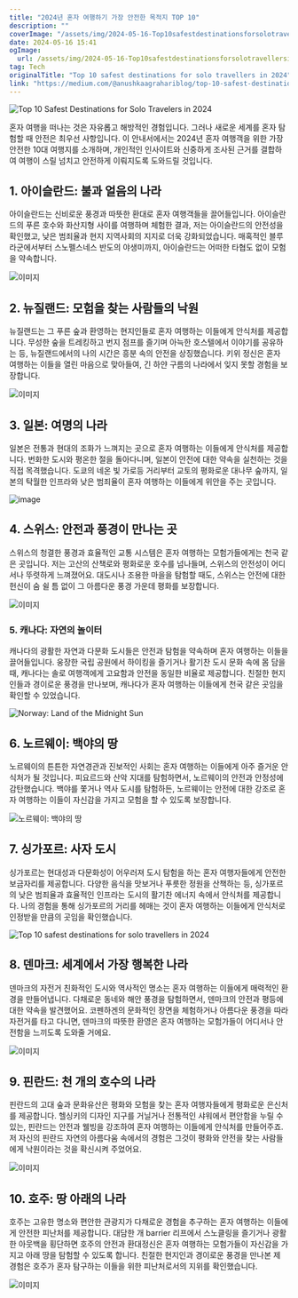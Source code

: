 ```yaml
---
title: "2024년 혼자 여행하기 가장 안전한 목적지 TOP 10"
description: ""
coverImage: "/assets/img/2024-05-16-Top10safestdestinationsforsolotravellersin2024_0.png"
date: 2024-05-16 15:41
ogImage: 
  url: /assets/img/2024-05-16-Top10safestdestinationsforsolotravellersin2024_0.png
tag: Tech
originalTitle: "Top 10 safest destinations for solo travellers in 2024"
link: "https://medium.com/@anushkaagrahariblog/top-10-safest-destinations-for-solo-travellers-in-2024-8d61de6feef2"
---
```



![Top 10 Safest Destinations for Solo Travelers in 2024](/assets/img/2024-05-16-Top10safestdestinationsforsolotravellersin2024_0.png)

혼자 여행을 떠나는 것은 자유롭고 해방적인 경험입니다. 그러나 새로운 세계를 혼자 탐험할 때 안전은 최우선 사항입니다. 이 안내서에서는 2024년 혼자 여행객을 위한 가장 안전한 10대 여행지를 소개하며, 개인적인 인사이트와 신중하게 조사된 근거를 결합하여 여행이 스릴 넘치고 안전하게 이뤄지도록 도와드릴 것입니다.

## 1. 아이슬란드: 불과 얼음의 나라

아이슬란드는 신비로운 풍경과 따뜻한 환대로 혼자 여행객들을 끌어들입니다. 아이슬란드의 푸른 호수와 화산지형 사이를 여행하며 체험한 결과, 저는 아이슬란드의 안전성을 확인했고, 낮은 범죄율과 현지 지역사회의 지지로 더욱 강화되었습니다. 매혹적인 블루 라군에서부터 스노펠스네스 반도의 야생미까지, 아이슬란드는 어떠한 타협도 없이 모험을 약속합니다.

<div class="content-ad"></div>

![이미지](/assets/img/2024-05-16-Top10safestdestinationsforsolotravellersin2024_1.png)

## 2. 뉴질랜드: 모험을 찾는 사람들의 낙원

뉴질랜드는 그 푸른 숲과 환영하는 현지인들로 혼자 여행하는 이들에게 안식처를 제공합니다. 무성한 숲을 트레킹하고 번지 점프를 즐기며 아늑한 호스텔에서 이야기를 공유하는 등, 뉴질랜드에서의 나의 시간은 흥분 속의 안전을 상징했습니다. 키위 정신은 혼자 여행하는 이들을 열린 마음으로 맞아들여, 긴 하얀 구름의 나라에서 잊지 못할 경험을 보장합니다.

![이미지](/assets/img/2024-05-16-Top10safestdestinationsforsolotravellersin2024_2.png)

<div class="content-ad"></div>

## 3. 일본: 여명의 나라

일본은 전통과 현대의 조화가 느껴지는 곳으로 혼자 여행하는 이들에게 안식처를 제공합니다. 번화한 도시와 평온한 절을 돌아다니며, 일본이 안전에 대한 약속을 실천하는 것을 직접 목격했습니다. 도쿄의 네온 빛 가로등 거리부터 교토의 평화로운 대나무 숲까지, 일본의 탁월한 인프라와 낮은 범죄율이 혼자 여행하는 이들에게 위안을 주는 곳입니다.

![image](/assets/img/2024-05-16-Top10safestdestinationsforsolotravellersin2024_3.png)

## 4. 스위스: 안전과 풍경이 만나는 곳

<div class="content-ad"></div>

스위스의 청결한 풍경과 효율적인 교통 시스템은 혼자 여행하는 모험가들에게는 천국 같은 곳입니다. 저는 고산의 산책로와 평화로운 호수를 넘나들며, 스위스의 안전성이 어디서나 뚜렷하게 느껴졌어요. 대도시나 조용한 마을을 탐험할 때도, 스위스는 안전에 대한 헌신이 숨 쉴 틈 없이 그 아름다운 풍경 가운데 평화를 보장합니다.

![이미지](/assets/img/2024-05-16-Top10safestdestinationsforsolotravellersin2024_4.png)

### 5. 캐나다: 자연의 놀이터

캐나다의 광활한 자연과 다문화 도시들은 안전과 탐험을 약속하며 혼자 여행하는 이들을 끌어들입니다. 웅장한 국립 공원에서 하이킹을 즐기거나 활기찬 도시 문화 속에 몸 담을 때, 캐나다는 솔로 여행객에게 고요함과 안전을 동일한 비율로 제공합니다. 친절한 현지인들과 경이로운 풍경을 만나보며, 캐나다가 혼자 여행하는 이들에게 천국 같은 곳임을 확인할 수 있었습니다.

<div class="content-ad"></div>

![Norway: Land of the Midnight Sun](/assets/img/2024-05-16-Top10safestdestinationsforsolotravellersin2024_5.png)

## 6. 노르웨이: 백야의 땅

노르웨이의 튼튼한 자연경관과 진보적인 사회는 혼자 여행하는 이들에게 아주 즐거운 안식처가 될 것입니다. 피요르드와 산악 지대를 탐험하면서, 노르웨이의 안전과 안정성에 감탄했습니다. 백야를 쫓거나 역사 도시를 탐험하든, 노르웨이는 안전에 대한 강조로 혼자 여행하는 이들이 자신감을 가지고 모험을 할 수 있도록 보장합니다.

![노르웨이: 백야의 땅](/assets/img/2024-05-16-Top10safestdestinationsforsolotravellersin2024_6.png)

<div class="content-ad"></div>

## 7. 싱가포르: 사자 도시

싱가포르는 현대성과 다문화성이 어우러져 도시 탐험을 하는 혼자 여행자들에게 안전한 보금자리를 제공합니다. 다양한 음식을 맛보거나 푸릇한 정원을 산책하는 등, 싱가포르의 낮은 범죄율과 효율적인 인프라는 도시의 활기찬 에너지 속에서 안식처를 제공합니다. 나의 경험을 통해 싱가포르의 거리를 헤매는 것이 혼자 여행하는 이들에게 안식처로 인정받을 만큼의 곳임을 확인했습니다.

![Top 10 safest destinations for solo travellers in 2024](/assets/img/2024-05-16-Top10safestdestinationsforsolotravellersin2024_7.png)

## 8. 덴마크: 세계에서 가장 행복한 나라

<div class="content-ad"></div>

덴마크의 자전거 친화적인 도시와 역사적인 명소는 혼자 여행하는 이들에게 매력적인 환경을 만들어냅니다. 다채로운 동네와 해안 풍경을 탐험하면서, 덴마크의 안전과 평등에 대한 약속을 발견했어요. 코펜하겐의 문화적인 장면을 체험하거나 아름다운 풍경을 따라 자전거를 타고 다니면, 덴마크의 따뜻한 환영은 혼자 여행하는 모험가들이 어디서나 안전함을 느끼도록 도와줄 거에요.

![이미지](/assets/img/2024-05-16-Top10safestdestinationsforsolotravellersin2024_8.png)

## 9. 핀란드: 천 개의 호수의 나라

핀란드의 고대 숲과 문화유산은 평화와 모험을 찾는 혼자 여행자들에게 평화로운 은신처를 제공합니다. 헬싱키의 디자인 지구를 거닐거나 전통적인 샤워에서 편안함을 누릴 수 있는, 핀란드는 안전과 웰빙을 강조하여 혼자 여행하는 이들에게 안식처를 만들어주죠. 저 자신의 핀란드 자연의 아름다움 속에서의 경험은 그것이 평화와 안전을 찾는 사람들에게 낙원이라는 것을 확신시켜 주었어요.

<div class="content-ad"></div>

![이미지](/assets/img/2024-05-16-Top10safestdestinationsforsolotravellersin2024_9.png)

## 10. 호주: 땅 아래의 나라

호주는 고유한 명소와 편안한 관광지가 다채로운 경험을 추구하는 혼자 여행하는 이들에게 안전한 피난처를 제공합니다. 대담한 개 barrier 리프에서 스노클링을 즐기거나 광활한 아웃백을 횡단하면 호주의 안전과 환대정신은 혼자 여행하는 모험가들이 자신감을 가지고 아래 땅을 탐험할 수 있도록 합니다. 친절한 현지인과 경이로운 풍경을 만나본 제 경험은 호주가 혼자 탐구하는 이들을 위한 피난처로서의 지위를 확인했습니다.

![이미지](/assets/img/2024-05-16-Top10safestdestinationsforsolotravellersin2024_10.png)